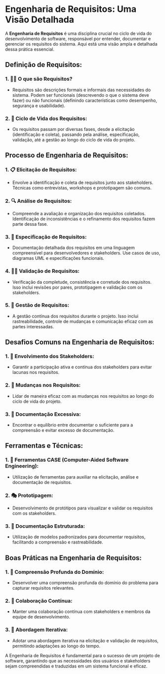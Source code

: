 # **Engenharia de Requisitos: Uma Visão Detalhada**

A **Engenharia de Requisitos** é uma disciplina crucial no ciclo de vida do desenvolvimento de software, responsável por entender, documentar e gerenciar os requisitos do sistema. Aqui está uma visão ampla e detalhada dessa prática essencial.

## **Definição de Requisitos:**

### **1. 🧑‍💻 O que são Requisitos?**
   - Requisitos são descrições formais e informais das necessidades do sistema. Podem ser funcionais (descrevendo o que o sistema deve fazer) ou não funcionais (definindo características como desempenho, segurança e usabilidade).

### **2. 🔄 Ciclo de Vida dos Requisitos:**
   - Os requisitos passam por diversas fases, desde a elicitação (identificação e coleta), passando pela análise, especificação, validação, até a gestão ao longo do ciclo de vida do projeto.

## **Processo de Engenharia de Requisitos:**

### **1. 📋 Elicitação de Requisitos:**
   - Envolve a identificação e coleta de requisitos junto aos stakeholders. Técnicas como entrevistas, workshops e prototipagem são comuns.

### **2. 🔍 Análise de Requisitos:**
   - Compreende a avaliação e organização dos requisitos coletados. Identificação de inconsistências e o refinamento dos requisitos fazem parte dessa fase.

### **3. 📝 Especificação de Requisitos:**
   - Documentação detalhada dos requisitos em uma linguagem compreensível para desenvolvedores e stakeholders. Use casos de uso, diagramas UML e especificações funcionais.

### **4. 🕵️‍♀️ Validação de Requisitos:**
   - Verificação da completude, consistência e corretude dos requisitos. Isso inclui revisões por pares, prototipagem e validação com os stakeholders.

### **5. 📅 Gestão de Requisitos:**
   - A gestão contínua dos requisitos durante o projeto. Isso inclui rastreabilidade, controle de mudanças e comunicação eficaz com as partes interessadas.

## **Desafios Comuns na Engenharia de Requisitos:**

### **1. 🤝 Envolvimento dos Stakeholders:**
   - Garantir a participação ativa e contínua dos stakeholders para evitar lacunas nos requisitos.

### **2. 🔄 Mudanças nos Requisitos:**
   - Lidar de maneira eficaz com as mudanças nos requisitos ao longo do ciclo de vida do projeto.

### **3. 📝 Documentação Excessiva:**
   - Encontrar o equilíbrio entre documentar o suficiente para a compreensão e evitar excesso de documentação.

## **Ferramentas e Técnicas:**

### **1. 🧰 Ferramentas CASE (Computer-Aided Software Engineering):**
   - Utilização de ferramentas para auxiliar na elicitação, análise e documentação de requisitos.

### **2. 🎭 Prototipagem:**
   - Desenvolvimento de protótipos para visualizar e validar os requisitos com os stakeholders.

### **3. 📑 Documentação Estruturada:**
   - Utilização de modelos padronizados para documentar requisitos, facilitando a compreensão e rastreabilidade.

## **Boas Práticas na Engenharia de Requisitos:**

### **1. 🤔 Compreensão Profunda do Domínio:**
   - Desenvolver uma compreensão profunda do domínio do problema para capturar requisitos relevantes.

### **2. 🤝 Colaboração Contínua:**
   - Manter uma colaboração contínua com stakeholders e membros da equipe de desenvolvimento.

### **3. 🔄 Abordagem Iterativa:**
   - Adotar uma abordagem iterativa na elicitação e validação de requisitos, permitindo adaptações ao longo do tempo.

A Engenharia de Requisitos é fundamental para o sucesso de um projeto de software, garantindo que as necessidades dos usuários e stakeholders sejam compreendidas e traduzidas em um sistema funcional e eficaz.
